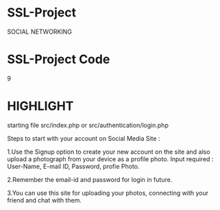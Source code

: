 # SSL-Project

SOCIAL NETWORKING

# SSL-Project Code 

9

# HIGHLIGHT


starting file src/index.php or src/authentication/login.php

Steps to start with your account on Social Media Site :

1.Use the Signup option to create your new account on the site and also upload a photograph from your device as a profile photo. Input required : User-Name, E-mail ID, Password, profie Photo.

2.Remember the email-id and password for login in future.

3.You can use this site for uploading your photos, connecting with your friend and chat with them.


